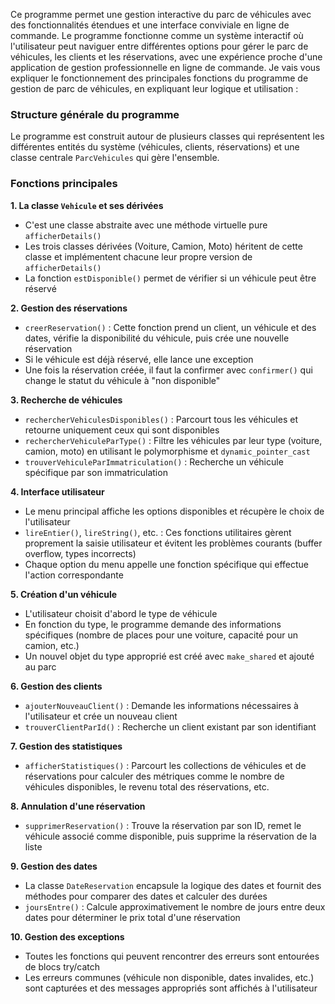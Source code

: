 Ce programme permet une gestion interactive du parc de véhicules avec des fonctionnalités étendues et une interface conviviale en ligne de commande.
Le programme fonctionne comme un système interactif où l'utilisateur peut naviguer entre différentes options pour gérer le parc de véhicules, les clients et les réservations, avec une expérience proche d'une application de gestion professionnelle en ligne de commande.
Je vais vous expliquer le fonctionnement des principales fonctions du programme de gestion de parc de véhicules,
en expliquant leur logique et utilisation :
### Structure générale du programme
Le programme est construit autour de plusieurs classes qui représentent les différentes entités du système (véhicules, clients, réservations) et une classe centrale `ParcVehicules` qui gère l'ensemble.

### Fonctions principales

**1. La classe `Vehicule` et ses dérivées**
- C'est une classe abstraite avec une méthode virtuelle pure `afficherDetails()`
- Les trois classes dérivées (Voiture, Camion, Moto) héritent de cette classe et implémentent chacune leur propre version de `afficherDetails()`
- La fonction `estDisponible()` permet de vérifier si un véhicule peut être réservé

**2. Gestion des réservations**
- `creerReservation()` : Cette fonction prend un client, un véhicule et des dates, vérifie la disponibilité du véhicule, puis crée une nouvelle réservation
- Si le véhicule est déjà réservé, elle lance une exception
- Une fois la réservation créée, il faut la confirmer avec `confirmer()` qui change le statut du véhicule à "non disponible"

**3. Recherche de véhicules**
- `rechercherVehiculesDisponibles()` : Parcourt tous les véhicules et retourne uniquement ceux qui sont disponibles
- `rechercherVehiculeParType()` : Filtre les véhicules par leur type (voiture, camion, moto) en utilisant le polymorphisme et `dynamic_pointer_cast`
- `trouverVehiculeParImmatriculation()` : Recherche un véhicule spécifique par son immatriculation

**4. Interface utilisateur**
- Le menu principal affiche les options disponibles et récupère le choix de l'utilisateur
- `lireEntier()`, `lireString()`, etc. : Ces fonctions utilitaires gèrent proprement la saisie utilisateur et évitent les problèmes courants (buffer overflow, types incorrects)
- Chaque option du menu appelle une fonction spécifique qui effectue l'action correspondante

**5. Création d'un véhicule**
- L'utilisateur choisit d'abord le type de véhicule
- En fonction du type, le programme demande des informations spécifiques (nombre de places pour une voiture, capacité pour un camion, etc.)
- Un nouvel objet du type approprié est créé avec `make_shared` et ajouté au parc

**6. Gestion des clients**
- `ajouterNouveauClient()` : Demande les informations nécessaires à l'utilisateur et crée un nouveau client
- `trouverClientParId()` : Recherche un client existant par son identifiant

**7. Gestion des statistiques**
- `afficherStatistiques()` : Parcourt les collections de véhicules et de réservations pour calculer des métriques comme le nombre de véhicules disponibles, le revenu total des réservations, etc.

**8. Annulation d'une réservation**
- `supprimerReservation()` : Trouve la réservation par son ID, remet le véhicule associé comme disponible, puis supprime la réservation de la liste

**9. Gestion des dates**
- La classe `DateReservation` encapsule la logique des dates et fournit des méthodes pour comparer des dates et calculer des durées
- `joursEntre()` : Calcule approximativement le nombre de jours entre deux dates pour déterminer le prix total d'une réservation

**10. Gestion des exceptions**
- Toutes les fonctions qui peuvent rencontrer des erreurs sont entourées de blocs try/catch
- Les erreurs communes (véhicule non disponible, dates invalides, etc.) sont capturées et des messages appropriés sont affichés à l'utilisateur
